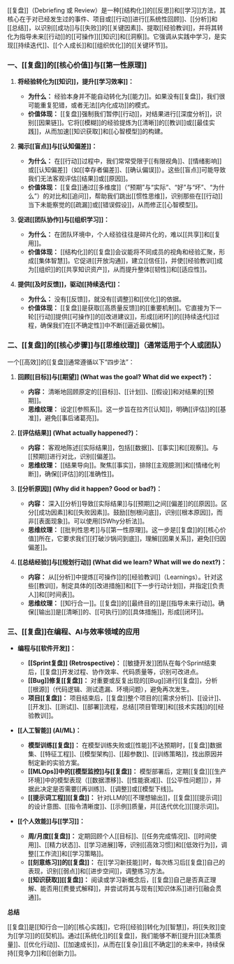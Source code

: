 [[复盘]]（Debriefing 或 Review）是一种[[结构化]]的[[反思]]和[[学习]]方法，其核心在于对已经发生过的事件、项目或[[行动]]进行[[系统性回顾]]、[[分析]]和[[总结]]，以识别[[成功]]与[[失败]]的[[关键因素]]、提取[[经验教训]]，并将其转化为指导未来[[行动]]的[[可操作]][[知识]]和[[洞察]]。它强调从实践中学习，是实现[[持续迭代]]、[[个人成长]]和[[组织优化]]的[[关键环节]]。

### 一、[[复盘]]的[[核心价值]]与[[第一性原理]]

1.  **将经验转化为[[知识]]，提升[[学习效率]]：**
    *   **为什么：** 经验本身并不能自动转化为[[能力]]。如果没有[[复盘]]，我们很可能重复犯错，或者无法[[内化成功]]的模式。
    *   **价值体现：** [[复盘]]强制我们暂停[[行动]]，对结果进行[[深度分析]]，识别[[因果链]]。它将[[模糊]]的经验提炼为[[清晰]]的[[教训]]或[[最佳实践]]，从而加速[[知识获取]]和[[心智模型]]的构建。

2.  **揭示[[盲点]]与[[认知偏差]]：**
    *   **为什么：** 在[[行动]]过程中，我们常常受限于[[有限视角]]、[[情绪影响]]或[[认知偏差]]（如[[幸存者偏差]]、[[确认偏误]]）。这些[[盲点]]可能导致我们无法客观评估[[结果]]或[[原因]]。
    *   **价值体现：** [[复盘]]通过[[多维度]]（“预期”与“实际”、“好”与“坏”、“为什么”）的对比和[[追问]]，帮助我们跳出[[惯性思维]]，识别那些在[[行动]]当下未能察觉的[[疏漏]]或[[错误假设]]，从而修正[[心智模型]]。

3.  **促进[[团队协作]]与[[组织学习]]：**
    *   **为什么：** 在团队环境中，个人经验往往是碎片化的，难以[[共享]]和[[复用]]。
    *   **价值体现：** [[结构化]]的[[复盘]]会议能将不同成员的视角和经验汇聚，形成[[集体智慧]]。它促进[[开放沟通]]，建立[[信任]]，并使[[经验教训]]成为[[组织]]的[[共享知识资产]]，从而提升整体[[韧性]]和[[适应性]]。

4.  **提供[[及时反馈]]，驱动[[持续迭代]]：**
    *   **为什么：** 没有[[反馈]]，就没有[[调整]]和[[优化]]的依据。
    *   **价值体现：** [[复盘]]是获取[[高质量反馈]]的[[重要机制]]。它直接为下一轮[[行动]]提供[[可操作]]的[[改进建议]]，形成[[闭环]]的[[持续迭代]]过程，确保我们在[[不确定性]]中不断[[逼近最优解]]。

### 二、[[复盘]]的[[核心步骤]]与[[思维纹理]]（通常适用于个人或团队）

一个[[高效]]的[[复盘]]通常遵循以下“四步法”：

1.  **回顾[[目标]]与[[期望]] (What was the goal? What did we expect?)：**
    *   **内容：** 清晰地回顾原定的[[目标]]、[[计划]]、[[假设]]和对结果的[[预期]]。
    *   **思维纹理：** 设定[[参照系]]。这一步旨在拉齐[[认知]]，明确[[评估]]的[[基准]]，避免[[事后诸葛亮]]。

2.  **[[评估结果]] (What actually happened?)：**
    *   **内容：** 客观地陈述[[实际结果]]，包括[[数据]]、[[事实]]和[[观察]]。与[[预期]]进行对比，识别[[偏差]]。
    *   **思维纹理：** [[结果导向]]。聚焦[[事实]]，排除[[主观臆测]]和[[情绪化判断]]，确保[[评估]]的[[准确性]]。

3.  **[[分析原因]] (Why did it happen? Good or bad?)：**
    *   **内容：** 深入[[分析]]导致[[实际结果]]与[[预期]]之间[[偏差]]的[[原因]]。区分[[成功因素]]和[[失败因素]]。鼓励[[刨根问底]]，识别[[根本原因]]，而非[[表面现象]]。可以使用[[5Why分析法]]。
    *   **思维纹理：** [[批判性思考]]与[[第一性原理]]。这一步是[[复盘]]的[[核心价值]]所在，它要求我们[[打破沙锅问到底]]，理解[[因果关系]]，避免[[归因偏差]]。

4.  **[[总结经验]]与[[规划行动]] (What did we learn? What will we do next?)：**
    *   **内容：** 从[[分析]]中提炼[[可操作]]的[[经验教训]]（Learnings）。针对这些[[教训]]，制定具体的[[改进措施]]和[[下一步行动计划]]，并指定[[负责人]]和[[时间表]]。
    *   **思维纹理：** [[知行合一]]。[[复盘]]的[[最终目的]]是[[指导未来行动]]。确保[[输出]]是[[清晰]]的、[[可执行]]的[[具体措施]]，形成[[闭环]]。

### 三、[[复盘]]在编程、AI与效率领域的应用

*   **编程与[[软件开发]]：**
    *   **[[Sprint复盘]] (Retrospective)：** [[敏捷开发]]团队在每个Sprint结束后，[[复盘]]开发过程、协作效率、代码质量等，识别可改进点。
    *   **[[Bug]]修复[[复盘]]：** 对重要或反复出现的[[Bug]]进行[[复盘]]，分析[[根源]]（代码逻辑、测试遗漏、环境问题），避免再次发生。
    *   **项目[[复盘]]：** 项目结束后，[[复盘]]整个项目的[[需求分析]]、[[设计]]、[[开发]]、[[测试]]、[[部署]]流程，总结[[项目管理]]和[[技术实践]]的[[经验教训]]。

*   **[[人工智能]] (AI/ML)：**
    *   **模型训练[[复盘]]：** 在模型训练失败或[[性能]]不达预期时，[[复盘]]数据集、[[特征工程]]、[[模型架构]]、[[超参数]]、[[训练策略]]，找出原因并制定新的实验方案。
    *   **[[MLOps]]中的[[模型监控]]与[[复盘]]：** 模型部署后，定期[[复盘]][[生产环境]]中的模型表现（[[数据漂移]]、[[性能衰减]]、[[公平性问题]]），并据此决定是否需要[[再训练]]、[[调整]]或[[模型下线]]。
    *   **[[提示词工程]][[复盘]]：** 针对LLM的[[不理想输出]]，[[复盘]][[提示词]]的设计意图、[[指令清晰度]]、[[示例]]质量，并[[迭代优化]][[提示词]]。

*   **[[个人效能]]与[[学习]]：**
    *   **周/月度[[复盘]]：** 定期回顾个人[[目标]]、[[任务完成情况]]、[[时间使用]]、[[精力状态]]、[[学习进展]]等，识别[[高效习惯]]和[[低效行为]]，调整[[工作流]]和[[学习策略]]。
    *   **[[刻意练习]]的[[复盘]]：** 在[[学习新技能]]时，每次练习后[[复盘]]自己的表现，识别[[弱点]]和[[进步空间]]，调整练习方法。
    *   **[[知识获取]][[复盘]]：** 阅读或学习新概念后，[[复盘]]自己是否真正理解、能否用[[费曼式解释]]，并尝试将其与现有[[知识体系]]进行[[融会贯通]]。

**总结**

[[复盘]]是[[知行合一]]的[[核心实践]]，它将[[经验]]转化为[[智慧]]，将[[失败]]变为[[学习]]的[[契机]]。通过[[系统化]]的[[复盘]]，我们能够不断[[提升]][[决策质量]]、[[优化行动]]、[[加速成长]]，从而在[[复杂]]且[[不确定]]的未来中，持续保持[[竞争力]]和[[创新力]]。